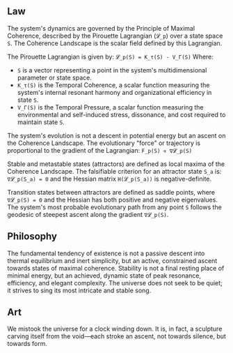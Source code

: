## Law
The system's dynamics are governed by the Principle of Maximal Coherence, described by the Pirouette Lagrangian (`𝓛_p`) over a state space `S`. The Coherence Landscape is the scalar field defined by this Lagrangian.

The Pirouette Lagrangian is given by:
`𝓛_p(S) = K_τ(S) - V_Γ(S)`
Where:
-   `S` is a vector representing a point in the system's multidimensional parameter or state space.
-   `K_τ(S)` is the Temporal Coherence, a scalar function measuring the system's internal resonant harmony and organizational efficiency in state `S`.
-   `V_Γ(S)` is the Temporal Pressure, a scalar function measuring the environmental and self-induced stress, dissonance, and cost required to maintain state `S`.

The system's evolution is not a descent in potential energy but an ascent on the Coherence Landscape. The evolutionary "force" or trajectory is proportional to the gradient of the Lagrangian:
`F_p(S) ∝ ∇𝓛_p(S)`

Stable and metastable states (attractors) are defined as local maxima of the Coherence Landscape. The falsifiable criterion for an attractor state `S_a` is:
`∇𝓛_p(S_a) = 0` and the Hessian matrix `H(𝓛_p(S_a))` is negative-definite.

Transition states between attractors are defined as saddle points, where `∇𝓛_p(S) = 0` and the Hessian has both positive and negative eigenvalues. The system's most probable evolutionary path from any point `S` follows the geodesic of steepest ascent along the gradient `∇𝓛_p(S)`.

## Philosophy
The fundamental tendency of existence is not a passive descent into thermal equilibrium and inert simplicity, but an active, constrained ascent towards states of maximal coherence. Stability is not a final resting place of minimal energy, but an achieved, dynamic state of peak resonance, efficiency, and elegant complexity. The universe does not seek to be quiet; it strives to sing its most intricate and stable song.

## Art
We mistook the universe for a clock winding down. It is, in fact, a sculpture carving itself from the void—each stroke an ascent, not towards silence, but towards form.